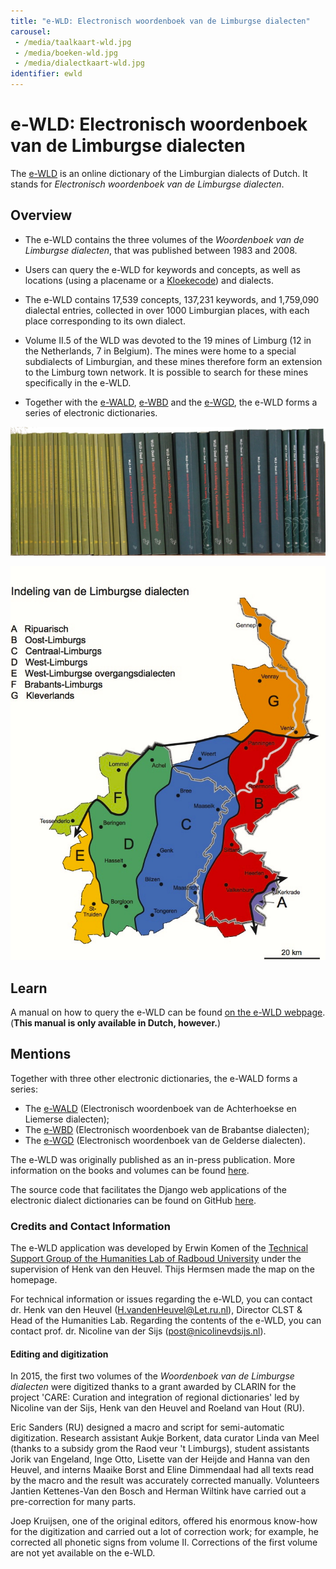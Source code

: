 ```yaml
---
title: "e-WLD: Electronisch woordenboek van de Limburgse dialecten"
carousel:
 - /media/taalkaart-wld.jpg
 - /media/boeken-wld.jpg
 - /media/dialectkaart-wld.jpg
identifier: ewld
---
```


# e-WLD: Electronisch woordenboek van de Limburgse dialecten

The [e-WLD](https://e-wld.nl/) is an online dictionary of the Limburgian dialects of Dutch. It stands for *Electronisch woordenboek van de Limburgse dialecten*.

## Overview

* The e-WLD contains the three volumes of the *Woordenboek van de Limburgse dialecten*, that was published between 1983 and 2008.

* Users can query the e-WLD for keywords and concepts, as well as locations (using a placename or a [Kloekecode](https://kloeke.meertens.knaw.nl/)) and dialects.

* The e-WLD contains 17,539 concepts, 137,231 keywords, and 1,759,090 dialectal entries, collected in over 1000 Limburgian places, with each place corresponding to its own dialect.

* Volume II.5 of the WLD was devoted to the 19 mines of Limburg (12 in the Netherlands, 7 in Belgium). The mines were home to a special subdialects of Limburgian, and these mines therefore form an extension to the Limburg town network. It is possible to search for these mines specifically in the e-WLD.

* Together with the [e-WALD](https://www.ineo.tools/resources/ewald), [e-WBD](https://www.ineo.tools/resources/ewbd) and the [e-WGD](https://www.ineo.tools/resources/ewgd), the e-WLD forms a series of electronic dictionaries.

![Original in-press publication of the *Woordenboek van de Limburgse dialecten*, that the e-WLD makes available digitally.](https://github.com/CLARIAH/ineo-content/blob/master/media/boeken-wld.jpg?raw=1)

![Subdivisions of the Limburgian dialects.](https://github.com/CLARIAH/ineo-content/blob/master/media/dialectkaart-wld.jpg?raw=1)



## Learn

A manual on how to query the e-WLD can be found [on the e-WLD webpage](https://e-wld.nl/guide). (**This manual is only available in Dutch, however.**)

## Mentions

Together with three other electronic dictionaries, the e-WALD forms a series:
* The [e-WALD](https://www.ineo.tools/resources/ewbd) (Electronisch woordenboek van de Achterhoekse en Liemerse dialecten);
* The [e-WBD](https://www.ineo.tools/resources/ewld) (Electronisch woordenboek van de Brabantse dialecten);
* The [e-WGD](https://www.ineo.tools/resources/ewgd) (Electronisch woordenboek van de Gelderse dialecten).

The e-WLD was originally published as an in-press publication. More information on the books and volumes can be found [here](https://e-wld.nl/delen).

The source code that facilitates the Django web applications of the electronic dialect dictionaries can be found on GitHub [here](https://github.com/ErwinKomen/RU-Wnd).

### Credits and Contact Information

The e-WLD application was developed by Erwin Komen of the [Technical Support Group of the Humanities Lab of Radboud University](https://www.ru.nl/facultyofarts/research/humanities-lab/our-labs/) under the supervision of Henk van den Heuvel. Thijs Hermsen made the map on the homepage.

For technical information or issues regarding the e-WLD, you can contact dr. Henk van den Heuvel (H.vandenHeuvel@Let.ru.nl), Director CLST & Head of the Humanities Lab.
Regarding the contents of the e-WLD, you can contact prof. dr. Nicoline van der Sijs (post@nicolinevdsijs.nl).

#### Editing and digitization
In 2015, the first two volumes of the *Woordenboek van de Limburgse dialecten* were digitized thanks to a grant awarded by CLARIN for the project 'CARE: Curation and integration of regional dictionaries' led by Nicoline van der Sijs, Henk van den Heuvel and Roeland van Hout (RU).

Eric Sanders (RU) designed a macro and script for semi-automatic digitization. Research assistant Aukje Borkent, data curator Linda van Meel (thanks to a subsidy grom the Raod veur 't Limburgs), student assistants Jorik van Engeland, Inge Otto, Lisette van der Heijde and Hanna van den Heuvel, and interns Maaike Borst and Eline Dimmendaal had all texts read by the macro and the result was accurately corrected manually. Volunteers Jantien Kettenes-Van den Bosch and Herman Wiltink have carried out a pre-correction for many parts.

Joep Kruijsen, one of the original editors, offered his enormous know-how for the digitization and carried out a lot of correction work; for example, he corrected all phonetic signs from volume II. Corrections of the first volume are not yet available on the e-WLD.



